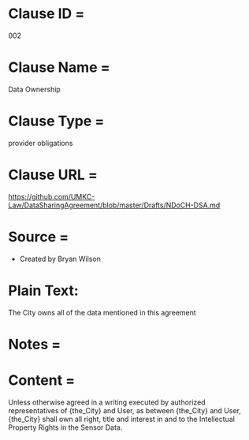 # Clause ID = 
002

# Clause Name = 
Data Ownership


# Clause Type =
provider obligations


# Clause URL = 
https://github.com/UMKC-Law/DataSharingAgreement/blob/master/Drafts/NDoCH-DSA.md

# Source = 
* Created by Bryan Wilson

# Plain Text: 
The City owns all of the data mentioned in this agreement

# Notes = 

# Content = 
Unless otherwise agreed in a writing executed by authorized representatives of {the_City} and User, as between {the_City} and User, {the_City} shall own all right, title and interest in and to the Intellectual Property Rights in the Sensor Data.
